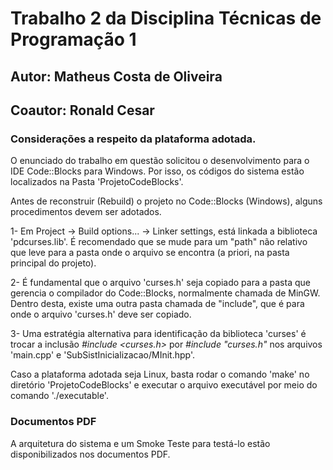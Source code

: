 # Trabalho 2 da Disciplina Técnicas de Programação 1 

## Autor: Matheus Costa de Oliveira
## Coautor: Ronald Cesar

### Considerações a respeito da plataforma adotada.

O enunciado do trabalho em questão solicitou o desenvolvimento para o IDE Code::Blocks para Windows. Por isso, os códigos do sistema estão localizados na Pasta 'ProjetoCodeBlocks'.

Antes de reconstruir (Rebuild) o projeto no Code::Blocks (Windows), alguns procedimentos devem ser adotados.

1- Em Project -> Build options... -> Linker settings, está linkada a biblioteca 'pdcurses.lib'. É recomendado que se mude para um "path" não relativo que leve para a pasta onde o arquivo se encontra (a priori, na pasta principal do projeto).

2- É fundamental que o arquivo 'curses.h' seja copiado para a pasta que gerencia o compilador do Code::Blocks, normalmente chamada de MinGW. Dentro desta, existe uma outra pasta chamada de "include", que é para onde o arquivo 'curses.h' deve ser copiado.

3- Uma estratégia alternativa para identificação da biblioteca 'curses' é trocar a inclusão *#include <curses.h>* por *#include "curses.h"* nos arquivos 'main.cpp' e 'SubSistInicializacao/MInit.hpp'.

Caso a plataforma adotada seja Linux, basta rodar o comando 'make' no diretório 'ProjetoCodeBlocks' e executar o arquivo executável por meio do comando './executable'.

### Documentos PDF

A arquitetura do sistema e um Smoke Teste para testá-lo estão disponibilizados nos documentos PDF.



